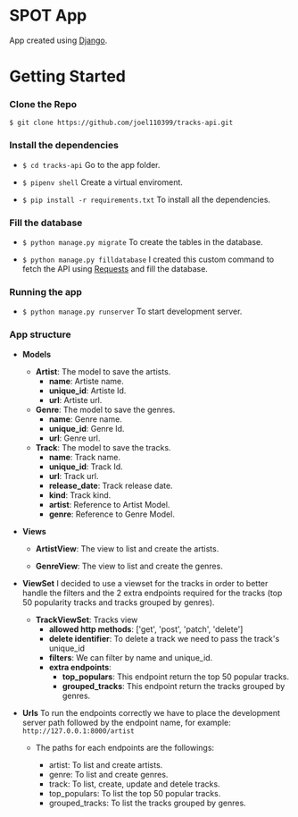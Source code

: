 # SPOT App

App created using [Django](https://www.djangoproject.com/ "Django").

# Getting Started

### Clone the Repo

`$ git clone https://github.com/joel110399/tracks-api.git`

### Install the dependencies
- `$ cd tracks-api`  Go to the app folder.

- `$ pipenv shell` Create a virtual enviroment.

- `$ pip install -r requirements.txt` To install all the dependencies.


### Fill the database

- `$ python manage.py migrate` To create the tables in the database.

- `$ python manage.py filldatabase` I created this custom command to fetch the API using [Requests](https://docs.python-requests.org/en/latest/ "Requests") and fill the database.

### Running the app

- `$ python manage.py runserver` To start development server.

### App structure

- **Models**
	- **Artist**: The model to save the artists.
		- **name**: Artiste name.
		- **unique_id**: Artiste Id.
		- **url**: Artiste url.
	- **Genre**: The model to save the genres.
		- **name**: Genre name.
		- **unique_id**: Genre Id.
		- **url**: Genre url.
	- **Track**: The model to save the tracks.
		- **name**: Track name.
		- **unique_id**: Track Id.
		- **url**: Track url.
		- **release_date**: Track release date.
		- **kind**: Track kind.
		- **artist**: Reference to Artist Model.
		- **genre**: Reference to Genre Model.

- **Views**
	- **ArtistView**: The view to list and create the artists.

	- **GenreView**: The view to list and create the genres.

- **ViewSet**
	I decided to use a viewset for the tracks in order to better handle the filters and the 2 extra endpoints required for the tracks (top 50 popularity tracks and tracks grouped by genres).
	- **TrackViewSet**: Tracks view
		- **allowed http methods**: ['get', 'post', 'patch', 'delete']
		- **delete identifier**: To delete a track we need to pass the track's unique_id
		- **filters**: We can filter by name and unique_id.
		- **extra endpoints**:
			- **top_populars**: This endpoint return the top 50 popular tracks.
			- **grouped_tracks**: This endpoint return the tracks grouped by genres.

- **Urls**
To run the endpoints correctly we have to place the development server path followed by the endpoint name, for example:  `http://127.0.0.1:8000/artist`

	- The paths for each endpoints are the followings:

		-  artist: To list and create artists.
		- genre: To list and create genres.
		- track: To list, create, update and detele tracks.
		- top_populars: To list the top 50 popular tracks.
		- grouped_tracks: To list the tracks grouped by genres.







